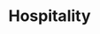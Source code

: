 ---
templateKey: resourcescard
image: /img/rectangle.png
title: Hospitality
file: /resumes/michael-resume.pdf
---